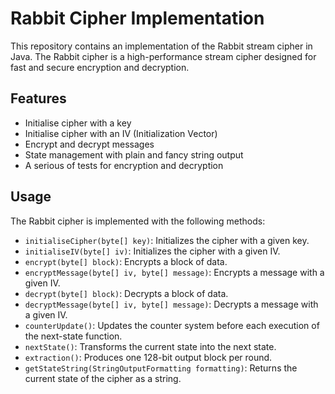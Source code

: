 # Rabbit Cipher Implementation

This repository contains an implementation of the Rabbit stream cipher in Java. The Rabbit cipher is a high-performance stream cipher designed for fast and secure encryption and decryption.

## Features

- Initialise cipher with a key
- Initialise cipher with an IV (Initialization Vector)
- Encrypt and decrypt messages
- State management with plain and fancy string output
- A serious of tests for encryption and decryption 

## Usage

The Rabbit cipher is implemented with the following methods:
- `initialiseCipher(byte[] key)`: Initializes the cipher with a given key.
- `initialiseIV(byte[] iv)`: Initializes the cipher with a given IV.
- `encrypt(byte[] block)`: Encrypts a block of data.
- `encryptMessage(byte[] iv, byte[] message)`: Encrypts a message with a given IV.
- `decrypt(byte[] block)`: Decrypts a block of data.
- `decryptMessage(byte[] iv, byte[] message)`: Decrypts a message with a given IV.
- `counterUpdate()`: Updates the counter system before each execution of the next-state function.
- `nextState()`: Transforms the current state into the next state.
- `extraction()`: Produces one 128-bit output block per round.
- `getStateString(StringOutputFormatting formatting)`: Returns the current state of the cipher as a string.

  
